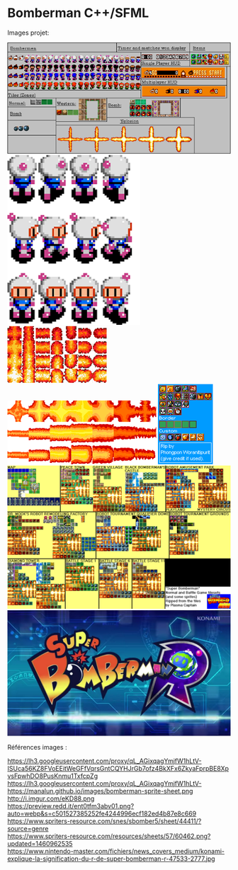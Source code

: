 # Bomberman C++/SFML

Images projet:

![alt text](Bomberman/Bomberman/14bomberman.PNG)
![alt text](Bomberman/Bomberman/bomberman-sprite-sheet.png)
![alt text](Bomberman/Bomberman/exp.png)
![alt text](Bomberman/Bomberman/explosion.png)
![alt text](Bomberman/Bomberman/items.png)
![alt text](Bomberman/Bomberman/stage.png)
![alt text](Bomberman/Bomberman/Super_Bomberman_front.png)

Références images :

https://lh3.googleusercontent.com/proxy/qL_AGixqagYmjfW1hLtV-ISUca56KZ8FVoEEitWeGFfVqrsGntCQYHJrGb7ofz4BkXFx6ZkyaFprpBE8XpvsFpwhDO8PusKnmu1TxfcpZg  
https://lh3.googleusercontent.com/proxy/qL_AGixqagYmjfW1hLtV-https://manalun.github.io/images/bomberman-sprite-sheet.png  
http://i.imgur.com/eKD88.png  
https://preview.redd.it/ent0tfm3abv01.png?auto=webp&s=c501527385252fe4244996ecf182ed4b87e8c669  
https://www.spriters-resource.com/snes/sbomber5/sheet/44411/?source=genre  
https://www.spriters-resource.com/resources/sheets/57/60462.png?updated=1460962535  
https://www.nintendo-master.com/fichiers/news_covers_medium/konami-explique-la-signification-du-r-de-super-bomberman-r-47533-2777.jpg  
